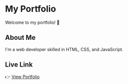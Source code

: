 # My Portfolio  
Welcome to my portfolio! 🚀  

## About Me  
I'm a web developer skilled in HTML, CSS, and JavaScript.  

## Live Link  
👉 [View Portfolio](https://your-username.github.io/portfolio/)
